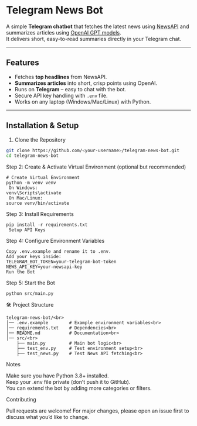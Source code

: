 # Telegram News Bot

A simple **Telegram chatbot** that fetches the latest news using [NewsAPI](https://newsapi.org/) and summarizes articles using [OpenAI GPT models](https://platform.openai.com/).  
It delivers short, easy-to-read summaries directly in your Telegram chat. 

---

##  Features

-  Fetches **top headlines** from NewsAPI.  
-  **Summarizes articles** into short, crisp points using OpenAI.  
-  Runs on **Telegram** – easy to chat with the bot.  
-  Secure API key handling with `.env` file.  
-  Works on any laptop (Windows/Mac/Linux) with Python.  

---

## Installation & Setup

1. Clone the Repository
```bash
git clone https://github.com/<your-username>/telegram-news-bot.git
cd telegram-news-bot
```

Step 2: Create & Activate Virtual Environment (optional but recommended)
```
# Create Virtual Environment
python -m venv venv
 On Windows:
venv\Scripts\activate
 On Mac/Linux:
source venv/bin/activate
```

Step 3: Install Requirements
```
pip install -r requirements.txt
 Setup API Keys
```
Step 4: Configure Environment Variables
```
Copy .env.example and rename it to .env.
Add your keys inside:
TELEGRAM_BOT_TOKEN=your-telegram-bot-token
NEWS_API_KEY=your-newsapi-key
Run the Bot
```

Step 5: Start the Bot
```
python src/main.py
```

🛠️ Project Structure
``` 
telegram-news-bot/<br>
│── .env.example        # Example environment variables<br>
│── requirements.txt    # Dependencies<br>
│── README.md           # Documentation<br>
│── src/<br>
    ├── main.py         # Main bot logic<br>
    ├── test_env.py     # Test environment setup<br>
    ├── test_news.py    # Test News API fetching<br>
```

Notes

Make sure you have Python 3.8+ installed.<br>
Keep your .env file private (don’t push it to GitHub).<br>
You can extend the bot by adding more categories or filters.<br>

 Contributing
 
Pull requests are welcome! For major changes, please open an issue first to discuss what you’d like to change.
